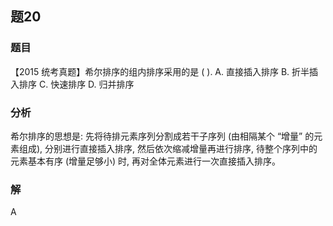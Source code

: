 ## 题20
### 题目
【2015 统考真题】希尔排序的组内排序采用的是 ( ).
A. 直接插入排序 B. 折半插入排序 C. 快速排序 D. 归并排序
### 分析
希尔排序的思想是: 先将待排元素序列分割成若干子序列 (由相隔某个 “增量” 的元素组成), 分别进行直接插入排序, 然后依次缩减增量再进行排序, 待整个序列中的元素基本有序 (增量足够小) 时, 再对全体元素进行一次直接插入排序。
### 解
A